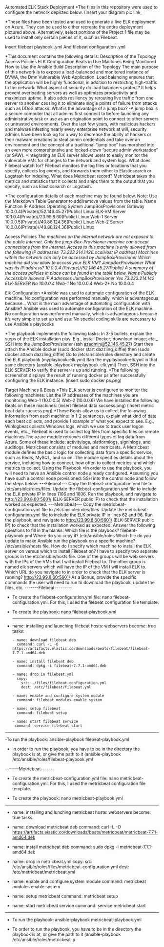 Automated ELK Stack Deployment
*The files in this repository were used to configure the network depicted below.
(Insert your diagram pic link_
 
*These files have been tested and used to generate a live ELK deployment on Azure. They can be used to either recreate the entire deployment pictured above. Alternatively, select portions of the Project 1 file may be used to install only certain pieces of it, such as Filebeat.
 
Insert filebeat playbook .yml
And filebeat configuration .yml
 
*This document contains the following details:
Description of the Topology
Access Policies
ELK Configuration
Beats in Use
Machines Being Monitored
How to Use the Ansible Build
Description of the Topology
The main purpose of this network is to expose a load-balanced and monitored instance of DVWA, the Dmn Vulnerable Web Application.
Load balancing ensures that the application will be highly functional, in addition to restricting high-traffic to the network.
What aspect of security do load balancers protect?
It helps prevent overloading servers as well as optimizes productivity and maximizes uptime.
It also adds resiliency by rerouting live traffic from one server to another causing it to eliminate single points of failure from attacks such as DDoS attacks.
What is the advantage of a jump box?
-A jump box is a secure computer that all admins first connect to before launching any administrative task or use as an origination point to connect to other servers or untrusted environments. Over the last few years, with malicious hackers and malware infesting nearly every enterprise network at will, security admins have been looking for a way to decrease the ability of hackers or their malware creations to steal admin credentials and take over an environment and the concept of a traditional “jump box” has morphed into an even more comprehensive and locked-down “secure admin workstation” (or SAW).
*Integrating an ELK server allows users to easily monitor the vulnerable VMs for changes to the network and system logs.
What does Filebeat watch for?
Filebeat monitors the log files or locations that you specify, collects log events, and forwards them either to Elasticsearch or Logstash for indexing.
What does Metricbeat record?
Metricbeat takes the metrics and statistics that it collects and ships them to the output that you specify, such as Elasticsearch or Logstash.

*The configuration details of each machine may be found below. Note: Use the Markdown Table Generator to add/remove values from the table.
Name
Function
IP Address
Operating System
JumpBoxProvisioner
Gateway
10.0.0.4(Private)//52.146.45.27(Public)
Linux
ELK-VM
Server
10.1.0.4(Private)//23.99.8.60(Public)
Linux
Web-1
Server
10.0.0.5(Private)//40.88.124.36(Public)
Linux
Web-2
Server
10.0.0.6(Private)//40.88.124.36(Public)
Linux

Access Policies
*The machines on the internal network are not exposed to the public Internet.
Only the jump-Box-Provisioner machine can accept connections from the Internet.
Access to this machine is only allowed from the following IP addresses:
73.223.214.142(LocalHost IP address)
*Machines within the network can only be accessed by JumpBoxProvisioner
Which machine did you allow to access your ELK VM?
JumpBoxProvisioner
What was its IP address?
10.0.0.4 (Private)//52.146.45.27(Public)
A summary of the access policies in place can be found in the table below.
Name
Publicly Accessible
Allowed IP Addresses
JumpBoxProvisioner
Yes
73.223.214.142
ELK-SERVER*
No
10.0.0.4
Web-1*
No
10.0.0.4
Web-2*
No
10.0.0.4

 
Elk Configuration
*Ansible was used to automate configuration of the ELK machine. No configuration was performed manually, which is advantageous because...
What is the main advantage of automating configuration with Ansible?
Ansible was used to automate configuration of the ELK machine. No configuration was performed manually, which is advantageous because it’s very simple to set up and use: No special coding skills are necessary to use Ansible's playbooks 

*The playbook implements the following tasks:
In 3-5 bullets, explain the steps of the ELK installation play. E.g., install Docker; download image; etc._
SSH into the JumpBoxProvisioner (ssh azadmin@52.146.45.27)
Start then attach the Ansible docker (sudo docker start dazzling_diffie) then (sudo docker attach dazzling_diffie)
Go to /etc/ansible/roles directory and create the ELK playbook (myplaybook-elk.yml)
Ran the myplaybook-elk.yml in that same directory (ansible-playbook myplaybook-elk.yml)
Then, SSH into the ELK-SERVER to verify the server is up and running.
*The following screenshot displays the result of running docker ps after successfully configuring the ELK instance.
(insert sudo docker ps.png)
 
Target Machines & Beats
*This ELK server is configured to monitor the following machines:
List the IP addresses of the machines you are monitoring
Web-1 (10.0.0.5)
Web-2 (10.0.0.6)
We have installed the following Beats on these machines:
(insert filebeat data success.png)
(insert metric beat data success.png)
*These Beats allow us to collect the following information from each machine:
In 1-2 sentences, explain what kind of data each beat collects, and provide 1 example of what you expect to see. E.g., Winlogbeat collects Windows logs, which we use to track user logon events, etc._
Filebeat is used to collect log files from specific files on remote machines.The azure module retrieves different types of log data from Azure. Some of these include: activitylogs, platformlogs, signinlogs, and auditlogs.
Metricbeat consists of modules and metricsets. A Metricbeat module defines the basic logic for collecting data from a specific service, such as Redis, MySQL, and so on. The module specifies details about the service, including how to connect, how often to collect metrics, and which metrics to collect.
Using the Playbook
*In order to use the playbook, you will need to have an Ansible control node already configured. Assuming you have such a control node provisioned:
SSH into the control node and follow the steps below:
---Filebeat---
Copy the filebeat-configuration.yml file to /etc/ansible/roles/files.
Update the filebeat-configuration.yml file to include the ELK private IP in lines 1106 and 1806.
Run the playbook, and navigate to http://23.99.8.60:5601/ (ELK-SERVER public IP) to check that the installation worked as expected.
---Metricbeat---
Copy the metricbeat-configuration.yml file to /etc/ansible/roles/files.
Update the metricbeat-configuration.yml file to include the ELK private IP in lines 62 and 96.
Run the playbook, and navigate to http://23.99.8.60:5601/ (ELK-SERVER public IP) to check that the installation worked as expected.
Answer the following questions to fill in the blanks:
Which file is the playbook? filebeat-playbook.yml
Where do you copy it? /etc/ansible/roles
Which file do you update to make Ansible run the playbook on a specific machine? /etc/ansible/hosts file.
How do I specify which machine to install the ELK server on versus which to install Filebeat on? I have to specify two separate groups in the etc/ansible/hosts file. One of the groups will be web servers with the IPs of the VMs that I will install Filebeat to. The other group is named elk servers which will have the IP of the VM I will install ELK to.
Which URL do you navigate to in order to check that the ELK server is running? http://23.99.8.60:5601/
As a Bonus, provide the specific commands the user will need to run to download the playbook, update the files, etc.
 -------Filebeat---------

- To create the filebeat-configuration.yml file: nano filebeat-configuration.yml. For this, I used the filebeat configuration file template.

- To create the playbook: nano filebeat-playbook.yml

  ---
 - name: installing and launching filebeat
	   hosts: webservers
       become: true
       tasks:

	   - name: download filebeat deb
  	     command: curl -L -O https://artifacts.elastic.co/downloads/beats/filebeat/filebeat-7.7.1-amd64.deb

	   - name: install filebeat deb
  	     command: dpkg -i filebeat-7.7.1-amd64.deb

	   - name: drop in filebeat.yml
  	     copy:
   	       src: ./files/filebeat-configuration.yml
   	       dest: /etc/filebeat/filebeat.yml

	   - name: enable and configure system module
  	     command: filebeat modules enable system

	   - name: setup filebeat
  	     command: filebeat setup

	   - name: start filebeat service
  	    command: service filebeat start
---
-To run the playbook: ansible-playbook filebeat-playbook.yml

* In order to run the playbook, you have to be in the directory the playbook is at, or give the path to it (ansible-playbook /etc/ansible/roles/filebeat-playbook.yml


-------Metricbeat-------

- To create the metricbeat-configuration.yml file: nano metricbeat-configuration.yml. For this, I used the metricbeat configuration file template.

- To create the playbook: nano metricbeat-playbook.yml

---
  - name: installing and lunching metricbeat
    hosts: webservers
    become: true
    tasks:
    
  - name: download metricbeat deb
    command: curl -L -O https://artifacts.elastic.co/downloads/beats/metricbeat/metricbeat-7.7.1-amd64.deb
    
  - name: install metricbeat deb
    command: sudo dpkg -i metricbeat-7.7.1-amd64.deb
    
  - name: drop in metricbeat.yml
    copy:
      src: /etc/ansible/roles/files/metricbeat-configuration.yml
      dest: /etc/metricbeat/metricbeat.yml
      
   - name: enable and configure system module
     command: metricbeat modules enable system
     
   - name: setup metricbeat
     command: metricbeat setup
     
   - name: start metricbeat service
     command: service metricbeat start
     
   ---
   
   - To run the playbook: ansible-playbook metricbeat-playbook.yml
   
   * To order to run the playbook, you have to be in the directory the playbook is at, or give the path to it (ansible-playbook /etc/ansible/roles/metricbeat-p

